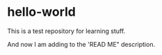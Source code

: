 # hello-world
This is a test repository for learning stuff.

And now I am adding to the 'READ ME" description.
